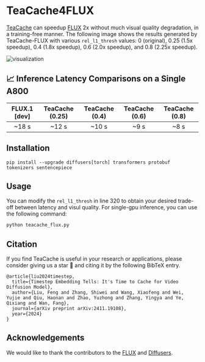 <!-- ## **TeaCache4FLUX** -->
# TeaCache4FLUX

[TeaCache](https://github.com/LiewFeng/TeaCache) can speedup [FLUX](https://github.com/black-forest-labs/flux) 2x without much visual quality degradation, in a training-free manner.  The following image shows the results generated by TeaCache-FLUX with various `rel_l1_thresh` values: 0 (original), 0.25 (1.5x speedup), 0.4 (1.8x speedup), 0.6 (2.0x speedup), and 0.8 (2.25x speedup).

![visualization](../assets/TeaCache4FLUX.png)

## 📈 Inference Latency Comparisons on a Single A800


|      FLUX.1 [dev]       |        TeaCache (0.25)       |    TeaCache (0.4)    |     TeaCache (0.6)    |     TeaCache (0.8)    |
|:-----------------------:|:----------------------------:|:--------------------:|:---------------------:|:---------------------:|
|         ~18 s           |        ~12 s                 |     ~10 s            |       ~9 s             |       ~8 s             |

## Installation

```shell
pip install --upgrade diffusers[torch] transformers protobuf tokenizers sentencepiece
```

## Usage

You can modify the `rel_l1_thresh` in line 320 to obtain your desired trade-off between latency and visul quality. For single-gpu inference, you can use the following command:

```bash
python teacache_flux.py
```

## Citation
If you find TeaCache is useful in your research or applications, please consider giving us a star 🌟 and citing it by the following BibTeX entry.

```
@article{liu2024timestep,
  title={Timestep Embedding Tells: It's Time to Cache for Video Diffusion Model},
  author={Liu, Feng and Zhang, Shiwei and Wang, Xiaofeng and Wei, Yujie and Qiu, Haonan and Zhao, Yuzhong and Zhang, Yingya and Ye, Qixiang and Wan, Fang},
  journal={arXiv preprint arXiv:2411.19108},
  year={2024}
}
```

## Acknowledgements

We would like to thank the contributors to the [FLUX](https://github.com/black-forest-labs/flux) and [Diffusers](https://github.com/huggingface/diffusers).